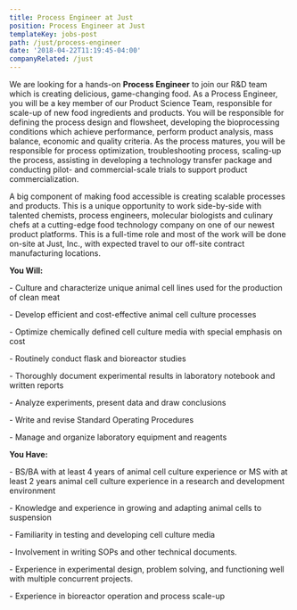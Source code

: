 ```yaml
---
title: Process Engineer at Just
position: Process Engineer at Just
templateKey: jobs-post
path: /just/process-engineer
date: '2018-04-22T11:19:45-04:00'
companyRelated: /just
---
```

We are looking for a hands-on **Process Engineer** to join our R&D team which is creating delicious, game-changing food. As a Process Engineer, you will be a key member of our Product Science Team, responsible for scale-up of new food ingredients and products. You will be responsible for defining the process design and flowsheet, developing the bioprocessing conditions which achieve performance, perform product analysis, mass balance, economic and quality criteria. As the process matures, you will be responsible for process optimization, troubleshooting process, scaling-up the process, assisting in developing a technology transfer package and conducting pilot- and commercial-scale trials to support product commercialization.

A big component of making food accessible is creating scalable processes and products. This is a unique opportunity to work side-by-side with talented chemists, process engineers, molecular biologists and culinary chefs at a cutting-edge food technology company on one of our newest product platforms. This is a full-time role and most of the work will be done on-site at Just, Inc., with expected travel to our off-site contract manufacturing locations.



**You Will:**

\- Culture and characterize unique animal cell lines used for the production of clean meat

\- Develop efficient and cost-effective animal cell culture processes

\- Optimize chemically defined cell culture media with special emphasis on cost

\- Routinely conduct flask and bioreactor studies

\- Thoroughly document experimental results in laboratory notebook and written reports

\- Analyze experiments, present data and draw conclusions

\- Write and revise Standard Operating Procedures

\- Manage and organize laboratory equipment and reagents



**You Have:**

\- BS/BA with at least 4 years of animal cell culture experience or MS with at least 2 years animal cell culture experience in a research and development environment

\- Knowledge and experience in growing and adapting animal cells to suspension

\- Familiarity in testing and developing cell culture media

\- Involvement in writing SOPs and other technical documents.

\- Experience in experimental design, problem solving, and functioning well with multiple concurrent projects.

\- Experience in bioreactor operation and process scale-up
